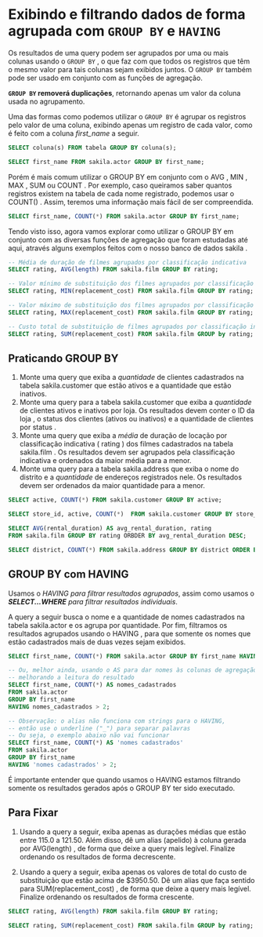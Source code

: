 # Exibindo e filtrando dados de forma agrupada com `GROUP BY` e `HAVING`
Os resultados de uma query podem ser agrupados por uma ou mais colunas usando o `GROUP BY` , o que faz com que todos os registros que têm o mesmo valor para tais colunas sejam exibidos juntos. O `GROUP BY` também pode ser usado em conjunto com as funções de agregação.

**`GROUP BY` removerá duplicações**, retornando apenas um valor da coluna usada no agrupamento.

Uma das formas como podemos utilizar o `GROUP BY` é agrupar os registros pelo valor de uma coluna, exibindo apenas um registro de cada valor, como é feito com a coluna *first_name* a seguir.

```sql
SELECT coluna(s) FROM tabela GROUP BY coluna(s);

SELECT first_name FROM sakila.actor GROUP BY first_name;
```


Porém é mais comum utilizar o GROUP BY em conjunto com o AVG , MIN , MAX , SUM ou COUNT . Por exemplo, caso queiramos saber quantos registros existem na tabela de cada nome registrado, podemos usar o COUNT() . Assim, teremos uma informação mais fácil de ser compreendida.
```sql
SELECT first_name, COUNT(*) FROM sakila.actor GROUP BY first_name;
```


Tendo visto isso, agora vamos explorar como utilizar o GROUP BY em conjunto com as diversas funções de agregação que foram estudadas até aqui, através alguns exemplos feitos com o nosso banco de dados sakila .
```sql
-- Média de duração de filmes agrupados por classificação indicativa
SELECT rating, AVG(length) FROM sakila.film GROUP BY rating;

-- Valor mínimo de substituição dos filmes agrupados por classificação indicativa
SELECT rating, MIN(replacement_cost) FROM sakila.film GROUP BY rating;

-- Valor máximo de substituição dos filmes agrupados por classificação indicativa
SELECT rating, MAX(replacement_cost) FROM sakila.film GROUP BY rating;

-- Custo total de substituição de filmes agrupados por classificação indicativa
SELECT rating, SUM(replacement_cost) FROM sakila.film GROUP by rating;
```


## Praticando GROUP BY
1. Monte uma query que exiba a *quantidade* de clientes cadastrados na tabela sakila.customer que estão ativos e a quantidade que estão inativos.
2. Monte uma query para a tabela sakila.customer que exiba a *quantidade* de clientes ativos e inativos por loja. Os resultados devem conter o ID da loja , o status dos clientes (ativos ou inativos) e a quantidade de clientes por status .
3. Monte uma query que exiba a *média* de duração de locação por classificação indicativa ( rating ) dos filmes cadastrados na tabela sakila.film . Os resultados devem ser agrupados pela classificação indicativa e ordenados da maior média para a menor.
4. Monte uma query para a tabela sakila.address que exiba o nome do distrito e a *quantidade* de endereços registrados nele. Os resultados devem ser ordenados da maior quantidade para a menor.
```sql
SELECT active, COUNT(*) FROM sakila.customer GROUP BY active;

SELECT store_id, active, COUNT(*)  FROM sakila.customer GROUP BY store_id, active;

SELECT AVG(rental_duration) AS avg_rental_duration, rating 
FROM sakila.film GROUP BY rating ORBDER BY avg_rental_duration DESC;

SELECT district, COUNT(*) FROM sakila.address GROUP BY district ORDER BY COUNT(*) DESC;
```


## GROUP BY com HAVING
Usamos o *HAVING para filtrar resultados agrupados*, assim como usamos o ***SELECT...WHERE** para filtrar resultados individuais*.

A query a seguir busca o nome e a quantidade de nomes cadastrados na tabela sakila.actor e os agrupa por quantidade. Por fim, filtramos os resultados agrupados usando o HAVING , para que somente os nomes que estão cadastrados mais de duas vezes sejam exibidos.
```sql
SELECT first_name, COUNT(*) FROM sakila.actor GROUP BY first_name HAVING COUNT(*) > 2;

-- Ou, melhor ainda, usando o AS para dar nomes às colunas de agregação,
-- melhorando a leitura do resultado
SELECT first_name, COUNT(*) AS nomes_cadastrados
FROM sakila.actor
GROUP BY first_name
HAVING nomes_cadastrados > 2;

-- Observação: o alias não funciona com strings para o HAVING,
-- então use o underline ("_") para separar palavras
-- Ou seja, o exemplo abaixo não vai funcionar
SELECT first_name, COUNT(*) AS 'nomes cadastrados'
FROM sakila.actor
GROUP BY first_name
HAVING 'nomes cadastrados' > 2;
```


É importante entender que quando usamos o HAVING estamos filtrando somente os resultados gerados após o GROUP BY ter sido executado.


## Para Fixar
1. Usando a query a seguir, exiba apenas as durações médias que estão entre 115.0 a 121.50. Além disso, dê um alias (apelido) à coluna gerada por AVG(length) , de forma que deixe a query mais legível. Finalize ordenando os resultados de forma decrescente.

2. Usando a query a seguir, exiba apenas os valores de total do custo de substituição que estão acima de $3950.50. Dê um alias que faça sentido para SUM(replacement_cost) , de forma que deixe a query mais legível. Finalize ordenando os resultados de forma crescente.
```sql
SELECT rating, AVG(length) FROM sakila.film GROUP BY rating;

SELECT rating, SUM(replacement_cost) FROM sakila.film GROUP by rating;
```

